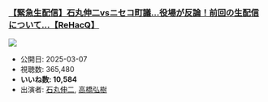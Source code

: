 ### [【緊急生配信】石丸伸二vsニセコ町議…役場が反論！前回の生配信について…【ReHacQ】](https://www.youtube.com/watch?v=jdjOlvu79z8)
[![](https://img.youtube.com/vi/jdjOlvu79z8/sddefault.jpg)](https://www.youtube.com/watch?v=jdjOlvu79z8)
-   公開日: 2025-03-07
-   視聴数: 365,480
-   **いいね数: 10,584**
-   出演者: [石丸伸二](/rehacq_fan/people/石丸伸二 "wikilink"), [高橋弘樹](/rehacq_fan/people/高橋弘樹 "wikilink")
